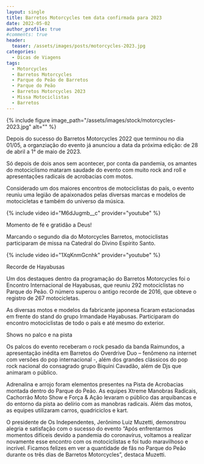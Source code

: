 ```yaml
---
layout: single
title: Barretos Motorcycles tem data confirmada para 2023
date: 2022-05-02
author_profile: true
#comments: true
header:
  teaser: /assets/images/posts/motorcycles-2023.jpg
categories:
  - Dicas de Viagens
tags:
  - Motorcycles
  - Barretos Motorcycles
  - Parque do Peão de Barretos
  - Parque do Peão
  - Barretos Motorcycles 2023
  - Missa Motociclistas
  - Barretos
---
```


{% include figure image_path="/assets/images/stock/motorcycles-2023.jpg" alt=""  %}

Depois do sucesso do Barretos Motorcycles 2022 que terminou no dia 01/05, a organziação do evento já anunciou a data da próxima edição: de 28 de abril a 1° de maio de 2023.

Só depois de dois anos sem acontecer, por conta da pandemia, os amantes do motociclismo mataram saudade do evento com muito rock and roll e apresentações radicais de acrobacias com motos.

Considerado um dos maiores encontros de motociclistas do país, o evento reuniu uma legião de apaixonados pelas diversas marcas e modelos de motocicletas e também do universo da música.

{% include video id="M6dJugmb__c" provider="youtube" %}

Momento de fé e gratidão a Deus!

Marcando o segundo dia do Motorcycles Barretos, motociclistas participaram de missa na Catedral do Divino Espírito Santo.

{% include video id="1XqKnmGcnhk" provider="youtube" %}

Recorde de Hayabusas

Um dos destaques dentro da programação do Barretos Motorcycles foi o Encontro Internacional de Hayabusas, que reuniu 292 motociclistas no Parque do Peão. O número superou o antigo recorde de 2016, que obteve o registro de 267 motocicletas.

As diversas motos e modelos da fabricante japonesa ficaram estacionadas em frente do stand do grupo Irmandade Hayabusas. Participaram do encontro motociclistas de todo o país e até mesmo do exterior.

Shows no palco e na pista

Os palcos do evento receberam o rock pesado da banda Raimundos, a apresentação inédita em Barretos do Overdrive Duo – fenômeno na internet com versões do pop internacional -, além dos grandes clássicos do pop rock nacional do consagrado grupo Biquini Cavadão, além de Djs que animaram o público.

Adrenalina e arrojo foram elementos presentes na Pista de Acrobacias montada dentro do Parque do Peão. As equipes Xtreme Manobras Radicais, Cachorrão Moto Show e Força & Ação levaram o público das arquibancas e do entorno da pista ao delírio com as manobras radicais. Além das motos, as equipes utilizaram carros, quadriciclos e kart.

O presidente de Os Independentes, Jerônimo Luiz Muzetti, demonstrou alegria e satisfação com o sucesso do evento “Após enfrentarmos momentos difíceis devido a pandemia do coronavírus, voltamos a realizar novamente esse encontro com os motociclistas e foi tudo maravilhoso e incrível. Ficamos felizes em ver a quantidade de fãs no Parque do Peão durante os três dias de Barretos Motorcycles”, destaca Muzetti.

